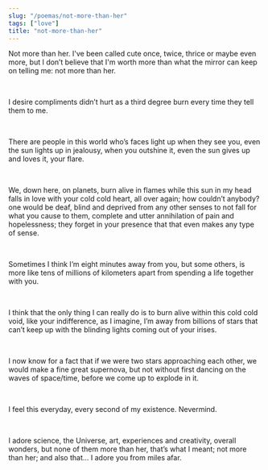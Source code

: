 ```yaml
---
slug: "/poemas/not-more-than-her"
tags: ["love"]
title: "not-more-than-her"
---
```

Not more than her. I've been called cute once, twice, thrice or maybe even more, but I don’t believe that I'm worth more than what the mirror can keep on telling me: not more than her.

&nbsp;

I desire compliments didn’t hurt as a third degree burn every time they tell them to me.

&nbsp;

There are people in this world who’s faces light up when they see you, even the sun lights up in jealousy, when you outshine it, even the sun gives up and loves it, your flare.

&nbsp;

We, down here, on planets, burn alive in flames while this sun in my head falls in love with your cold cold heart, all over again; how couldn’t anybody? one would be deaf, blind and deprived from any other senses to not fall for what you cause to them, complete and utter annihilation of pain and hopelessness; they forget in your presence that that even makes any type of sense.

&nbsp;

Sometimes I think I’m eight minutes away from you, but some others, is more like tens of millions of kilometers apart from spending a life together with you. 

&nbsp;

I think that the only thing I can really do is to burn alive within this cold cold void, like your indifference, as I imagine, I’m away from billions of stars that can’t keep up with the blinding lights coming out of your irises.

&nbsp;

I now know for a fact that if we were two stars approaching each other, we would make a fine great supernova, but not without first dancing on the waves of space/time, before we come up to explode in it.

&nbsp;

I feel this everyday, every second of my existence. Nevermind.

&nbsp;

I adore science, the Universe, art, experiences and creativity, overall wonders, but none of them more than her, that’s what I meant; not more than her; and also that… I adore you from miles afar.